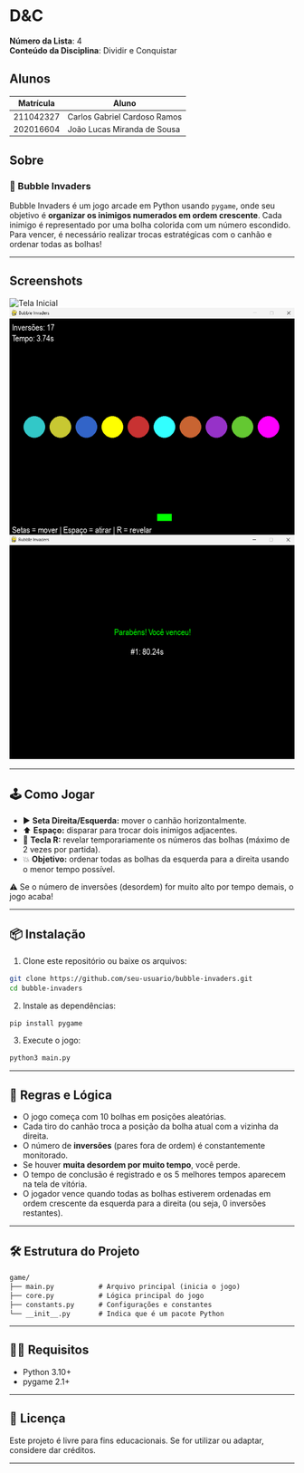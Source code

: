 # D&C

**Número da Lista**: 4 <br>
**Conteúdo da Disciplina**: Dividir e Conquistar <br>

## Alunos
|Matrícula | Aluno |
| -- | -- |
| 211042327  |  Carlos Gabriel Cardoso Ramos |
| 202016604  |  João Lucas Miranda de Sousa |

## Sobre
### 🎯 Bubble Invaders

Bubble Invaders é um jogo arcade em Python usando `pygame`, onde seu objetivo é **organizar os inimigos numerados em ordem crescente**. Cada inimigo é representado por uma bolha colorida com um número escondido. Para vencer, é necessário realizar trocas estratégicas com o canhão e ordenar todas as bolhas!

---

## Screenshots
![Tela Inicial](img/telaInicial.png)
![Jogo](img/jogo.png)
![Placar](img/placar.png)

---

## 🕹️ Como Jogar

- ▶️ **Seta Direita/Esquerda:** mover o canhão horizontalmente.
- ⬆️ **Espaço:** disparar para trocar dois inimigos adjacentes.
- 🔁 **Tecla R:** revelar temporariamente os números das bolhas (máximo de 2 vezes por partida).
- 💥 **Objetivo:** ordenar todas as bolhas da esquerda para a direita usando o menor tempo possível.

⚠️ Se o número de inversões (desordem) for muito alto por tempo demais, o jogo acaba!

---

## 📦 Instalação

1. Clone este repositório ou baixe os arquivos:

```bash
git clone https://github.com/seu-usuario/bubble-invaders.git
cd bubble-invaders
```

2. Instale as dependências:

```bash
pip install pygame
```

3. Execute o jogo:

```bash
python3 main.py
```

---

## 🧠 Regras e Lógica

- O jogo começa com 10 bolhas em posições aleatórias.
- Cada tiro do canhão troca a posição da bolha atual com a vizinha da direita.
- O número de **inversões** (pares fora de ordem) é constantemente monitorado.
- Se houver **muita desordem por muito tempo**, você perde.
- O tempo de conclusão é registrado e os 5 melhores tempos aparecem na tela de vitória.
- O jogador vence quando todas as bolhas estiverem ordenadas em ordem crescente da esquerda para a direita (ou seja, 0 inversões restantes).

---

## 🛠️ Estrutura do Projeto

```
game/
├── main.py           # Arquivo principal (inicia o jogo)
├── core.py           # Lógica principal do jogo
├── constants.py      # Configurações e constantes
└── __init__.py       # Indica que é um pacote Python
```

---

## 🧑‍💻 Requisitos

- Python 3.10+
- pygame 2.1+

---

## 📜 Licença

Este projeto é livre para fins educacionais. Se for utilizar ou adaptar, considere dar créditos.

---
